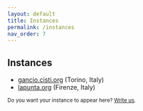 ```yaml
---
layout: default
title: Instances
permalink: /instances
nav_order: 7
---
```


## Instances

- [gancio.cisti.org](https://gancio.cisti.org) (Torino, Italy)
- [lapunta.org](https://lapunta.org) (Firenze, Italy)


<small>Do you want your instance to appear here? [Write us](/contacts).</small>